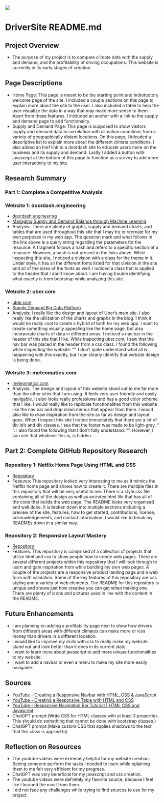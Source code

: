 <img src="https://camo.githubusercontent.com/0c7abc8b9160c9fc9768750b21d3c225abbbee155dc4474f36e147b27348dd12/68747470733a2f2f6d656469612e67697068792e636f6d2f6d656469612f35666a58485a513743614b6a3050676276762f67697068792e676966" data-canonical-src="https://media.giphy.com/media/5fjXHZQ7CaKj0Pgbvv/giphy.gif" style="max-width: 100%; display: inline-block;" data-target="animated-image.originalImage">

# DriverSite README.md

## Project Overview
- The purpose of my project is to compare climate data with the supply and demand, and the profitability of driving occupations. This website is currently in its early stages of creation. 

## Page Descriptions
- Home Page: This page is meant to be the starting point and indrotuctory welcome page of the site. I included a couple sections on this page to explain more about the site to the user. I also included a table to help the user visualize the data in a way that may make more sense to them. Apart from these features, I inlcluded an anchor with a link to the supply and demand page to add functionality.
- Supply and Demand Page: This page is supposed to show visitors supply and demand data in correlation with climation conditions from a variety of geographically distant locations. On this page, I inlcuded a descriptive list to explain more about the different climate conditions. I also added an href link to a doordash site to educate users more on the business and its supply and demand. Lastly I added a button with javascript at the bottom of this page to function as a survey to add more user interactivity to my site.

## Research Summary

### Part 1: Complete a Competitive Analysis

### Website 1: doordash.engineering
- [doordash.engineering](https://doordash.engineering/)
- [Managing Supply and Demand Balance through Machine Learning](https://doordash.engineering/2021/06/29/managing-supply-and-demand-balance-through-machine-learning/)
- Analysis: There are plenty of graphs, supply and demand charts, and tables that are used throughout this site that I may try to recreate for my own purposes in my web app. The question mark and what follows in the link above is a query string regarding the parameters for the resource. A fragment follows a hash and refers to a specific section of a resource. However, a hash is not present in the links above. While inspecting this site, I noticed a division with a class for the theme in it. Under style, it has all the different fonts listed for that division in the site and all of the sizes of the fonts as well. I noticed a class that is applied to the header that I don’t know about. I am having trouble identifying what exactly is from bootstrap while analyzing this site.

### Website 2: uber.com
- [uber.com](https://www.uber.com/)
- [Supply Demand Big Data Platform](https://www.uber.com/blog/supply-demand-big-data-platform/)
- Analysis: I really like the design and layout of Uber’s main site. I also really like the utilization of the charts and graphs in the blog. I think it would be really cool to create a hybrid of both for my web app. I want to create something visually appealing like the home page, but also incorporate charts of data in different areas. I noticed a nav bar in the header of this site that I like. While inspecting uber.com, I saw that the nav bar was placed in the header from a css class. I found the following while inspecting the website: “<iframe id="_hjSafeContext_81873813" title="_hjSafeContext" tabindex="-1" aria-hidden="true" src="about:blank" style="display: none !important; width: 1px !important; height: 1px !important; opacity: 0 !important; pointer-events: none !important;"></iframe>”. I don’t quite understand what all is happening with this exactly, but I can clearly identify that website design is being done.

### Website 3: meteomatics.com
- [meteomatics.com](https://www.meteomatics.com/en/weather-api/)
- Analysis: The design and layout of this website stood out to me far more than the other sites that I am using. It feels very user friendly and easily navigable. It also looks really professional and has a good color scheme that I like. I would really like to replicate functionalities from this website like the nav bar and drop down menus that appear from them. I would also like to draw inspiration from the site as far as design and layout goes. When I inspect this site I notice immediately that there are a lot of div id’s and div classes. I see that the footer was made to be light-grey. “<footer class="bg-brand-light-gray pt-10 pb-2"><div class="container mx-auto px-5 md:px-0">”. I also found the following that I don’t fully understand: “<iframe owner="archetype" title="archetype" style="display: none; visibility: hidden;"></iframe>”. However, I can see that whatever this is, is hidden.

## Part 2: Complete GitHub Repository Research

### Repository 1: Netflix Home Page Using HTML and CSS
- [Repository](https://github.com/Alok-2002/Netflix_Home_Page_Using_HTML_And_CSS.git)
- Features: This repository looked very interesting to me as it mimics the Netflix home page and shows how to create it. There are multiple files in this repository that will be very useful to me. There is a style.css file containing all of the design as well as an index.html file that has all of the code that builds the web page. The README looks very organized and well done. It is broken down into multiple sections including a preview of the site, features, how to get started, contributions, license, acknowledgements, and contact information. I would like to break my READMEs down in a similar way.

### Repository 2: Responsive Layout Mastery
- [Repository](https://github.com/sukhmancs/responsive-layout-mastery.git)
- Features: This repository is comprised of a collection of projects that utilize html and css to show people how to create web pages. There are several different projects within this repository that I will look through to learn and gain inspiration from while building my own web pages. A couple of the projects are a responsive product landing page and a web form with validation. Some of the key features of this repository are css styling and a variety of web elements. The README for this repository is unique and shows just how creative you can get when making one. There are plenty of icons and pictures used in line with the content in the README. 

## Future Enhancements
- I am planning on adding a profitability page next to show how drivers from different areas with different climates can make more or less money than drivers in a different location.
- I would like to improve my skills with css to really make my website stand out and look better than it does in its current state.
- I want to learn more about javascript to add more unique functionalities to my website.
- I want to add a navbar or even a menu to make my site more easily navigable.

## Sources
- [YouTube - Creating a Responsive Navbar with HTML, CSS & JavaScript](https://www.youtube.com/watch?v=DABVLJjnVUs)
- [YouTube - Creating a Responsive Table with HTML and CSS](https://www.youtube.com/watch?v=F1bofxImJ3Y&t=238s)
- [YouTube - Responsive Navigation Bar Tutorial | HTML CSS and Javascript](https://www.youtube.com/watch?v=OPgoZrfTkck)
- ChatGPT prompt:(Write CSS for HTML classes with at least 3 properties. This should do something that cannot be done with bootstrap classes.)
- ChatGPT prompt:(Make custom CSS that applies shadows to the text that this class is applied to)

## Reflection on Resources
- The youtube videos were extremely helpful for my website creation. Seeing someone perform the tasks I needed to learn while eplaining them to me felt very efficient for my progress.
- ChatGPT was very beneficial for my javascript and css creation.
- The youtube videos were definitely my favorite source, because I feel like I learned the most from them.
- I did not face any challenges while trying to find sources to use for my project.
